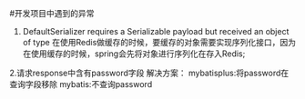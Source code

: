 #开发项目中遇到的异常

1. DefaultSerializer requires a Serializable payload but received an object of type
    在使用Redis做缓存的时候，要缓存的对象需要实现序列化接口，因为在使用缓存的时候，spring会先将对象进行序列化在存入Redis;
    
2.请求response中含有password字段
    解决方案：
        mybatisplus:将password在查询字段移除
        mybatis:不查询password